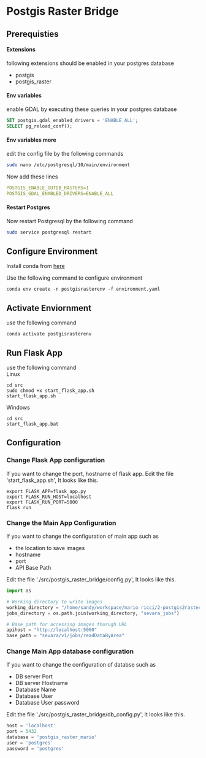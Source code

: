 # Postgis Raster Bridge

## Prerequisties


#### Extensions
following extensions should be enabled in your postgres database
- postgis
- postgis_raster


#### Env variables
enable GDAL by executing these queries in your postgres database
```sql
SET postgis.gdal_enabled_drivers = 'ENABLE_ALL';
SELECT pg_reload_conf();
```

#### Env variables more
edit the config file by the following commands  
```bash
sudo nano /etc/postgresql/10/main/environment
```
Now add these lines
```yaml
POSTGIS_ENABLE_OUTDB_RASTERS=1
POSTGIS_GDAL_ENABLED_DRIVERS=ENABLE_ALL
```

#### Restart Postgres
Now restart Postgresql by the following command  
```bash
sudo service postgresql restart
```

## Configure Environment
Install conda from [here](https://www.anaconda.com/products/individual)
  
Use the following command to configure environment
```shell script
conda env create -n postgisrasterenv -f environment.yaml
```

## Activate Enviornment
use the following command
```shell script
conda activate postgisrasterenv
```

## Run Flask App
use the following command  
Linux
```shell script
cd src
sudo chmod +x start_flask_app.sh
start_flask_app.sh
```
Windows
```shell script
cd src
start_flask_app.bat
```
##  Configuration
### Change Flask App configuration
If you want to change the port, hostname of flask app. 
Edit the file 'start_flask_app.sh', It looks like this.
```shell script
export FLASK_APP=flask_app.py
export FLASK_RUN_HOST=localhost
export FLASK_RUN_PORT=5000
flask run
```

### Change the Main App Configuration
If you want to change the configuration of main app such as 
- the location to save images
- hostname
- port
- API Base Path
  
Edit the file './src/postgis_raster_bridge/config.py', It looks like this.
```python
import os

# Working directory to write images
working_directory = "/home/sandy/workspace/mario ricci/2-postgis2raster-sud-v2"
jobs_directory = os.path.join(working_directory, "sevara_jobs")

# Base path for accessing images thorugh URL
apihost = "http://localhost:5000"
base_path = "sevara/v1/jobs/readDataByArea"
```

### Change Main App database configuration
If you want to change the configuration of databse such as 
- DB server Port
- DB server Hostname
- Database Name
- Database User
- Database User password  

Edit the file './src/postgis_raster_bridge/db_config.py', It looks like this.
```python
host = 'localhost'
port = 5432
database = 'postgis_raster_mario'
user = 'postgres'
password = 'postgres'
```
